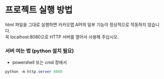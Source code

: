 # 프로젝트 실행 방법
html 파일을 그대로 실행하면 카카오맵 API의 일부 기능이 정상적으로 작동하지 않습니다.  
꼭 localhost:8080으로 HTTP 서버를 열어서 사용해 주십시오.
### 서버 여는 법 (python 설치 필요)  
- powershell 또는 cmd 창에서
```powershell
python -m http.server 8080
```
